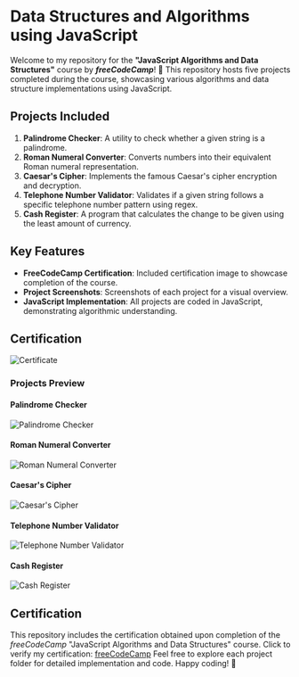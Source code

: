 # Data Structures and Algorithms using JavaScript

Welcome to my repository for the **"JavaScript Algorithms and Data Structures"** course by ***freeCodeCamp***! 🚀
This repository hosts five projects completed during the course, showcasing various algorithms and data structure implementations using JavaScript. 

## Projects Included

1. **Palindrome Checker**: A utility to check whether a given string is a palindrome.
2. **Roman Numeral Converter**: Converts numbers into their equivalent Roman numeral representation.
3. **Caesar's Cipher**: Implements the famous Caesar's cipher encryption and decryption.
4. **Telephone Number Validator**: Validates if a given string follows a specific telephone number pattern using regex.
5. **Cash Register**: A program that calculates the change to be given using the least amount of currency.

## Key Features

- **FreeCodeCamp Certification**: Included certification image to showcase completion of the course.
- **Project Screenshots**: Screenshots of each project for a visual overview.
- **JavaScript Implementation**: All projects are coded in JavaScript, demonstrating algorithmic understanding.
  
## Certification

![Certificate](screenshots/certificate_image.png)

### Projects Preview

#### Palindrome Checker
![Palindrome Checker](screenshots/palindrome.png)

#### Roman Numeral Converter
![Roman Numeral Converter](screenshots/roman_numeral.png)

#### Caesar's Cipher
![Caesar's Cipher](screenshots/caesar_cipher.png)

#### Telephone Number Validator
![Telephone Number Validator](screenshots/phone_validator.png)

#### Cash Register
![Cash Register](screenshots/cash_register.png)

## Certification

This repository includes the certification obtained upon completion of the *freeCodeCamp* "JavaScript Algorithms and Data Structures" course.
Click to verify my certification: [freeCodeCamp](https://www.freecodecamp.org/certification/ryantusi/javascript-algorithms-and-data-structures)
Feel free to explore each project folder for detailed implementation and code. Happy coding! 🌟

